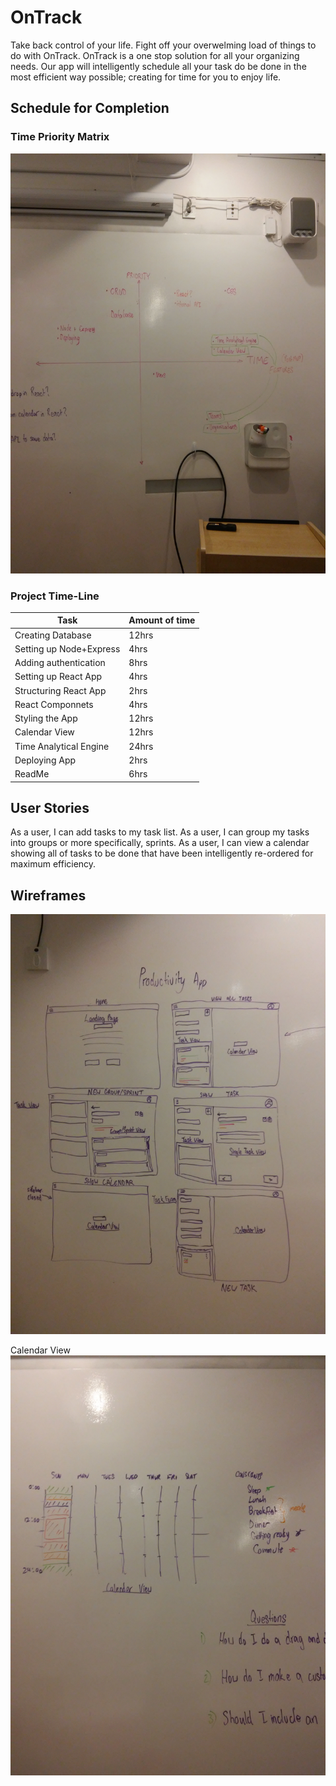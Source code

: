 # OnTrack
Take back control of your life. Fight off your overwelming load of things to do with OnTrack. OnTrack is a one stop solution for all your organizing needs. Our app will intelligently schedule all your task do be done in the most efficient way possible; creating for time for you to enjoy life.

## Schedule for Completion

### Time Priority Matrix
![OnTrack Time Priority Matrix](./readme-assets/on-track-time-priority-matrix.jpg)

### Project Time-Line
Task | Amount of time
--- | ---
Creating Database | 12hrs
Setting up Node+Express | 4hrs
Adding authentication | 8hrs
Setting up React App | 4hrs
Structuring React App | 2hrs
React Componnets | 4hrs
Styling the App | 12hrs
Calendar View | 12hrs
Time Analytical Engine | 24hrs
Deploying App | 2hrs
ReadMe | 6hrs

## User Stories
As a user, I can add tasks to my task list.
As a user, I can group my tasks into groups or more specifically, sprints.
As a user, I can view a calendar showing all of tasks to be done that have been intelligently re-ordered for maximum efficiency.

## Wireframes
![OnTrack Wireframe](./readme-assets/on-track-wireframe.jpg)

Calendar View
![OnTrack Calendar View](./readme-assets/on-track-calendar.jpg)

 
  
